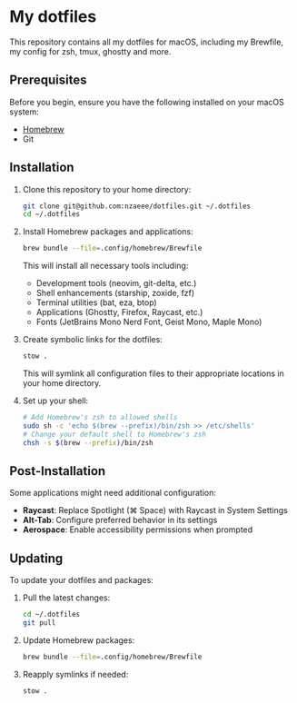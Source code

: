 # My dotfiles

This repository contains all my dotfiles for macOS, including my Brewfile, my config for zsh, tmux, ghostty and more.

## Prerequisites

Before you begin, ensure you have the following installed on your macOS system:

- [Homebrew](https://brew.sh)
- Git

## Installation

1. Clone this repository to your home directory:

   ```sh
   git clone git@github.com:nzaeee/dotfiles.git ~/.dotfiles
   cd ~/.dotfiles
   ```

2. Install Homebrew packages and applications:

   ```sh
   brew bundle --file=.config/homebrew/Brewfile
   ```

   This will install all necessary tools including:

   - Development tools (neovim, git-delta, etc.)
   - Shell enhancements (starship, zoxide, fzf)
   - Terminal utilities (bat, eza, btop)
   - Applications (Ghostty, Firefox, Raycast, etc.)
   - Fonts (JetBrains Mono Nerd Font, Geist Mono, Maple Mono)

3. Create symbolic links for the dotfiles:

   ```sh
   stow .
   ```

   This will symlink all configuration files to their appropriate locations in your home directory.

4. Set up your shell:

   ```sh
   # Add Homebrew's zsh to allowed shells
   sudo sh -c 'echo $(brew --prefix)/bin/zsh >> /etc/shells'
   # Change your default shell to Homebrew's zsh
   chsh -s $(brew --prefix)/bin/zsh
   ```

## Post-Installation

Some applications might need additional configuration:

- **Raycast**: Replace Spotlight (⌘ Space) with Raycast in System Settings
- **Alt-Tab**: Configure preferred behavior in its settings
- **Aerospace**: Enable accessibility permissions when prompted

## Updating

To update your dotfiles and packages:

1. Pull the latest changes:

   ```sh
   cd ~/.dotfiles
   git pull
   ```

2. Update Homebrew packages:

   ```sh
   brew bundle --file=.config/homebrew/Brewfile
   ```

3. Reapply symlinks if needed:

   ```sh
   stow .
   ```
